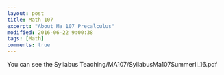 ```yaml
---
layout: post
title: Math 107
excerpt: "About Ma 107 Precalculus"
modified: 2016-06-22 9:00:38
tags: [Math]
comments: true
---
```


You can see the Syllabus <!-- (/Teaching/MA107/SyllabusMa107SummerII_16.pdf) -->
Teaching/MA107/SyllabusMa107SummerII_16.pdf
